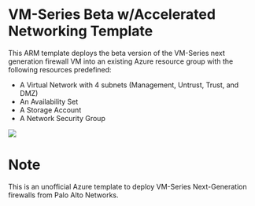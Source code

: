 # VM-Series Beta w/Accelerated Networking Template

This ARM template deploys the beta version of the VM-Series next generation firewall VM into an existing Azure resource group with the following resources predefined:

- A Virtual Network with 4 subnets (Management, Untrust, Trust, and DMZ)
- An Availability Set
- A Storage Account
- A Network Security Group

[<img src="http://azuredeploy.net/deploybutton.png"/>](https://portal.azure.com/#create/Microsoft.Template/uri/https%3A%2F%2Fraw.githubusercontent.com%2Fsuspenceiskillinu%2Fazure%2Fmaster%2Fkiev-accelerated-networking%2FAzureDeploy.json)

# Note
This is an unofficial Azure template to deploy VM-Series Next-Generation firewalls from Palo Alto Networks.
